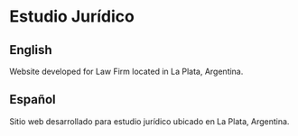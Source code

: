 # Estudio Jurídico

## English

Website developed for Law Firm located in La Plata, Argentina.

## Español

Sitio web desarrollado para estudio jurídico ubicado en La Plata, Argentina.
